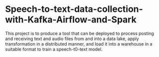 # Speech-to-text-data-collection-with-Kafka-Airflow-and-Spark
This project is to produce a tool that can be deployed to process posting and receiving text and audio files from and into a data lake, apply transformation in a distributed manner, and load it into a warehouse in a suitable format to train a speech-t0-text model.
